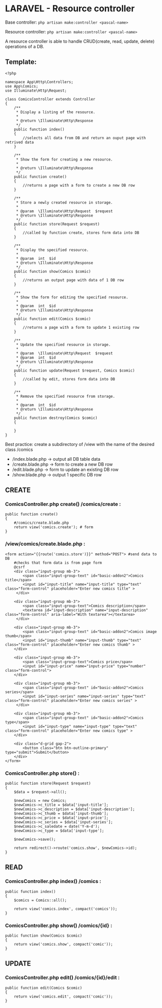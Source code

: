 # LARAVEL - Resource controller

Base controller: `php artisan make:controller <pascal-name>`

Resource controller: `php artisan make:controller <pascal-name>`

A resource controller is able to handle CRUD(create, read, update, delete) operations of a DB.

## Template:

```
<?php

namespace App\Http\Controllers;
use App\Comics;
use Illuminate\Http\Request;

class ComicsController extends Controller
{
    /**
     * Display a listing of the resource.
     *
     * @return \Illuminate\Http\Response
     */
    public function index()
    {
        //selects all data from DB and return an ouput page with retrived data
    }

    /**
     * Show the form for creating a new resource.
     *
     * @return \Illuminate\Http\Response
     */
    public function create()
    {
        //returns a page with a form to create a new DB row  
    }

    /**
     * Store a newly created resource in storage.
     *
     * @param  \Illuminate\Http\Request  $request
     * @return \Illuminate\Http\Response
     */
    public function store(Request $request)
    {
        //called by function create, stores form data into DB
    }

    /**
     * Display the specified resource.
     *
     * @param  int  $id
     * @return \Illuminate\Http\Response
     */
    public function show(Comics $comic)
    {
        //returns an output page with data of 1 DB row
    }

    /**
     * Show the form for editing the specified resource.
     *
     * @param  int  $id
     * @return \Illuminate\Http\Response
     */
    public function edit(Comics $comic)
    {
        //returns a page with a form to update 1 existing row
    }

    /**
     * Update the specified resource in storage.
     *
     * @param  \Illuminate\Http\Request  $request
     * @param  int  $id
     * @return \Illuminate\Http\Response
     */
    public function update(Request $request, Comics $comic)
    {
        //called by edit, stores form data into DB
    }

    /**
     * Remove the specified resource from storage.
     *
     * @param  int  $id
     * @return \Illuminate\Http\Response
     */
    public function destroy(Comics $comic)
    {

    }
}
```

Best practice: create a subdirectory of /view with the name of the desired class
/comics
* /index.blade.php -> output all DB table data
* /create.blade.php -> form to create a new DB row
* /edit.blade.php -> form to update an existing DB row
* /show.blade.php -> output 1 specific DB row

## CREATE

### ComicsController.php create() /comics/create :

```
public function create()
{
    #/comics/create.blade.php
    return view('comics.create'); # form
}
```

### /view/comics/create.blade.php :

```
<form action="{{route('comics.store')}}" method="POST"> #send data to DB
    #checks that form data is from page form
    @csrf
    <div class="input-group mb-3">
        <span class="input-group-text" id="basic-addon2">Comics title</span>
        <input id="input-title" name="input-title" type="text" class="form-control" placeholder="Enter new comics title" >
     </div>

    <div class="input-group mb-3">
        <span class="input-group-text">Comics description</span>
        <textarea id="input-description" name="input-description" class="form-control" aria-label="With textarea"></textarea>
     </div>

    <div class="input-group mb-3">
        <span class="input-group-text" id="basic-addon2">Comics image thumb</span>
        <input id="input-thumb" name="input-thumb" type="text" class="form-control" placeholder="Enter new comics thumb" >
    </div>

    <div class="input-group mb-3">
        <span class="input-group-text">Comics price</span>
        <input id="input-price" name="input-price" type="number" class="form-control">
    </div>

    <div class="input-group mb-3">
        <span class="input-group-text" id="basic-addon2">Comics series</span>
        <input id="input-series" name="input-series" type="text" class="form-control" placeholder="Enter new comics series" >
     </div>

    <div class="input-group mb-3">
        <span class="input-group-text" id="basic-addon2">Comics type</span>
        <input id="input-type" name="input-type" type="text" class="form-control" placeholder="Enter new comics type" >
    </div>

    <div class="d-grid gap-2">
        <button class="btn btn-outline-primary" type="submit">Submit</button>
    </div>
</form>
```

### ComicsController.php store() :

```
public function store(Request $request)
{
    $data = $request->all();

    $newComics = new Comics;
    $newComics->c_title = $data['input-title'];
    $newComics->c_description = $data['input-description'];
    $newComics->c_thumb = $data['input-thumb'];
    $newComics->c_price = $data['input-price'];
    $newComics->c_series = $data['input-series'];
    $newComics->c_saledate = date('Y-m-d');
    $newComics->c_type = $data['input-type'];

    $newComics->save();

    return redirect()->route('comics.show', $newComics->id);
}
```

## READ

### ComicsController.php index() /comics : 

```
public function index()
{
    $comics = Comics::all();

    return view('comics.index', compact('comics'));
}
```

### ComicsController.php show() /comics/{id} :

```
public function show(Comics $comic)
{
    return view('comics.show', compact('comic'));
}
```

## UPDATE

### ComicsController.php edit() /comics/{id}/edit :

```
public function edit(Comics $comic)
{
    return view('comics.edit', compact('comic'));
}
```